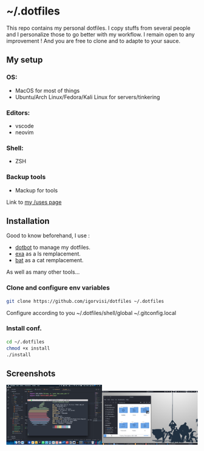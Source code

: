 # ~/.dotfiles

This repo contains my personal dotfiles. I copy stuffs from several people and I personalize those to go better with my workflow. I remain open to any improvement ! And you are free to clone and to adapte to your sauce.

## My setup

### OS:
* MacOS for most of things
* Ubuntu/Arch Linux/Fedora/Kali Linux for servers/tinkering

### Editors:
* vscode
* neovim

### Shell:
* ZSH

### Backup tools
* Mackup for tools

Link to [my /uses page](https://igorvisi.com/uses)


## Installation
Good to know beforehand, I use :
* [dotbot](github.com/anishathalye/dotbot) to manage my dotfiles.
* [exa](https://github.com/ogham/exa) as a ls remplacement.
* [bat](https://github.com/sharkdp/bat) as a cat remplacement.

As well as many other tools...

### Clone and configure env variables
```bash
git clone https://github.com/igorvisi/dotfiles ~/.dotfiles
```
Configure according to you
~/.dotfiles/shell/global
~/.gitconfig.local

### Install conf.
```bash
cd ~/.dotfiles
chmod +x install
./install
```

## Screenshots

<p align="center"><a name="top" href="https://github.com/igorvisi/dotfiles"><img src="https://github.com/igorvisi/dotfiles/raw/master/Screenshot2.png" alt="Preview" width="50%"></a><a name="top" href="https://github.com/igorvisi/dotfiles"><img src="https://github.com/igorvisi/dotfiles/raw/master/Screenshot1.png" alt="Preview" width="50%"></a></p>